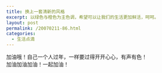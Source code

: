 ```yaml
---
title: 换上一套清新的风格
excerpt: 以绿色与橙色为主色调，希望可以让我们的生活更加鲜活，呵呵。
layout: post
permalink: /20070211-86.html
categories:
  - 生活点滴
---
```

加油哦！自己一个人过年，一样要过得开开心心，有声有色！  
加油加油加油！一起加油！